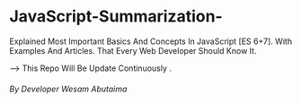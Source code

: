 # JavaScript-Summarization-
Explained Most Important Basics And Concepts In JavaScript [ES 6+7]. With Examples And Articles. That Every Web Developer Should Know It.
<p> --> This Repo Will Be Update Continuously .</p>


###### By Developer Wesam Abutaima 
